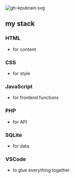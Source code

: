  
![gh-kpubrain.svg](https://rasal.de/img/gh-profile100.svg) 

## my stack

### HTML 
- for content
### CSS 
- for style
### JavaScript 
- for frontend functions
### PHP 
- for API
### SQLite 
- for data
### VSCode 
- to glue everything together
